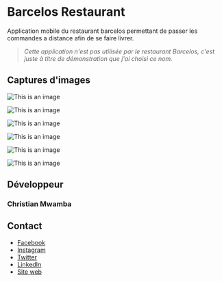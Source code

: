 # **Barcelos Restaurant**

Application mobile du restaurant barcelos permettant de passer les commandes a distance afin de se faire livrer.

> _Cette application n'est pas utilisée par le restaurant Barcelos, c'est juste à titre de démonstration que j'ai choisi ce nom._

## Captures d'images
![This is an image](screenshot/flutter_01.png)

![This is an image](screenshot/flutter_02.png)

![This is an image](screenshot/flutter_03.png)

![This is an image](screenshot/flutter_01_.png)

![This is an image](screenshot/flutter_07.png)

![This is an image](screenshot/flutter_08.png)

## Développeur

### **Christian Mwamba**

## Contact
- [Facebook](https://facebook.com/natdiv9)
- [Instagram](https://instagram.com/natdiv9)
- [Twitter](https://twitter.com/natdiv9)
- [LinkedIn](https://linkedin.com/natdiv9)
- [Site web](https://goomy.tech)
